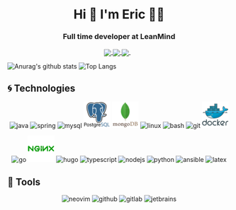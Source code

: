 <h1 align='center'>
  Hi 👋 I'm Eric 👨‍💻
</h1>
<h3 align="center">Full time developer at LeanMind</h3>


<p align='center'>
   <a href="https://gitlab.com/ericdriussi">
    <img align="center" src="https://img.shields.io/badge/gitlab-%230077B5.svg?&style=for-the-badge&logo=gitlab&logoColor=white" />
  </a>
  <a href="https://unixmagick.xyz/">
   <img align="center" src="https://img.shields.io/badge/-unixmagick-E34F26?style=for-the-badge&logo=HTML5;logoColor=white" />
  </a>
  
  <a href="https://www.linkedin.com/in/eric-driussi/">
    <img align="center" src="https://img.shields.io/badge/linkedin-%230077B5.svg?&style=for-the-badge&logo=linkedin&logoColor=white" />
  </a>&nbsp;&nbsp;
  
</p>

  ![Anurag's github stats](https://github-readme-stats.vercel.app/api?username=EricDriussi&show_icons=true&theme=tokyonight)
  ![Top Langs](https://github-readme-stats.vercel.app/api/top-langs/?username=EricDriussi&layout=compact&theme=tokyonight)
  
  

## 🌀 Technologies

<p align="center">
<img src="https://www.vectorlogo.zone/logos/java/java-icon.svg" alt="java" width="60" height="60"/> 
<img src="https://www.vectorlogo.zone/logos/springio/springio-icon.svg" alt="spring"  width="60" height="60"/>
<img src="https://www.vectorlogo.zone/logos/mysql/mysql-icon.svg" alt="mysql" width="60" height="60"/> 
<img src="https://raw.githubusercontent.com/devicons/devicon/master/icons/postgresql/postgresql-original-wordmark.svg" alt="postgresql"  width="60" height="60"/>
<img src="https://raw.githubusercontent.com/devicons/devicon/master/icons/mongodb/mongodb-original-wordmark.svg" alt="mongodb"  width="60" height="60"/>
<img src="https://www.vectorlogo.zone/logos/linux/linux-icon.svg" alt="linux" width="60" height="60"/> 
<img src="https://www.vectorlogo.zone/logos/gnu_bash/gnu_bash-icon.svg" alt="bash" width="60" height="60"/> 
<img src="https://www.vectorlogo.zone/logos/git-scm/git-scm-icon.svg" alt="git" width="60" height="60"/> 
<img src="https://raw.githubusercontent.com/devicons/devicon/master/icons/docker/docker-original-wordmark.svg" alt="docker"  width="60" height="60"/>
</p>

<p align="center">
<img src="https://www.vectorlogo.zone/logos/golang/golang-icon.svg" alt="go"  width="60" height="60"/>
<img src="https://raw.githubusercontent.com/devicons/devicon/master/icons/nginx/nginx-original.svg" alt="nginx"  width="60" height="60"/>
<img src="https://api.iconify.design/logos-hugo.svg" alt="hugo"  width="60" height="60"/>
<img src="https://www.vectorlogo.zone/logos/typescriptlang/typescriptlang-icon.svg" alt="typescript" width="60" height="60"/>
<img src="https://www.vectorlogo.zone/logos/nodejs/nodejs-icon.svg" alt="nodejs" width="60" height="60"/>  
<img src="https://www.vectorlogo.zone/logos/python/python-icon.svg" alt="python" width="60" height="60"/>  
<img src="https://www.vectorlogo.zone/logos/ansible/ansible-icon.svg" alt="ansible" width="60" height="60"/>  
<img src="https://github.com/file-icons/icons/blob/master/svg/LaTeX.svg" alt="latex" width="60" height="60"/>  
</p>



## 🔧 Tools
<p align="center">

<img src="https://www.vectorlogo.zone/logos/neovimio/neovimio-icon.svg" alt="neovim"  width="60" height="60"/>
<img src="https://www.vectorlogo.zone/logos/github/github-icon.svg" alt="github"  width="60" height="60"/>
<img src="https://www.vectorlogo.zone/logos/gitlab/gitlab-icon.svg" alt="gitlab"  width="60" height="60"/>
<img src="https://www.vectorlogo.zone/logos/jetbrains/jetbrains-icon.svg" alt="jetbrains"  width="60" height="60"/>

</p>


<!--
**EricDriussi/EricDriussi** is a ✨ _special_ ✨ repository because its `README.md` (this file) appears on your GitHub profile.

Here are some ideas to get you started:

- 🔭 I’m currently working on ...
- 🌱 I’m currently learning ...
- 👯 I’m looking to collaborate on ...
- 🤔 I’m looking for help with ...
- 💬 Ask me about ...
- 📫 How to reach me: ...
- 😄 Pronouns: ...
- ⚡ Fun fact: ...
-->
